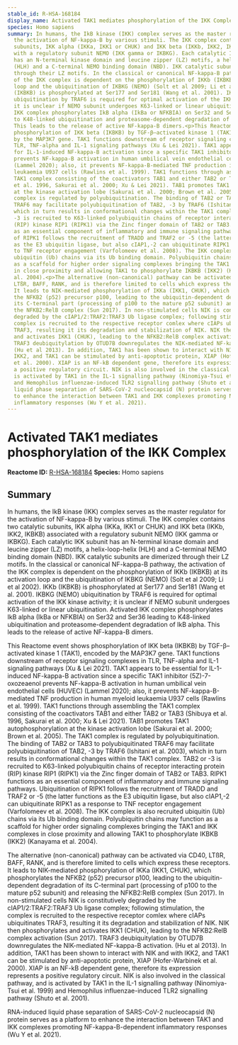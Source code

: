 ```yaml
---
stable_id: R-HSA-168184
display_name: Activated TAK1 mediates phosphorylation of the IKK Complex
species: Homo sapiens
summary: In humans, the IkB kinase (IKK) complex serves as the master regulator for
  the activation of NF-kappa-B by various stimuli. The IKK complex contains two catalytic
  subunits, IKK alpha (IKKa, IKK1 or CHUK) and IKK beta (IKKb, IKK2, IKBKB) associated
  with a regulatory subunit NEMO (IKK gamma or IKBKG). Each catalytic IKK subunit
  has an N-terminal kinase domain and leucine zipper (LZ) motifs, a helix-loop-helix
  (HLH) and a C-terminal NEMO binding domain (NBD). IKK catalytic subunits are dimerized
  through their LZ motifs. In the classical or canonical NF-kappa-B pathway, the activation
  of the IKK complex is dependent on the phosphorylation of IKKb (IKBKB) at its activation
  loop and the ubiquitination of IKBKG (NEMO) (Solt et al 2009; Li et al 2002). IKKb
  (IKBKB) is phosphorylated at Ser177 and Ser181 (Wang et al. 2001). IKBKG (NEMO)
  ubiquitination by TRAF6 is required for optimal activation of the IKK kinase activity;
  it is unclear if NEMO subunit undergoes K63-linked or linear ubiquitination. Activated
  IKK complex phosphorylates IkB alpha (IkBa or NFKBIA) on Ser32 and Ser36 leading
  to K48-linked ubiquitination and proteasome-dependent degradation of IkB alpha.
  This leads to the release of active NF-kappa-B dimers.<p>This Reactome event shows
  phosphorylation of IKK beta (IKBKB) by TGF-β–activated kinase 1 (TAK1), encoded
  by the MAP3K7 gene. TAK1 functions downstream of receptor signaling complexes in
  TLR, TNF-alpha and IL-1 signaling pathways (Xu & Lei 2021). TAK1 appears to be essential
  for IL-1-induced NF-kappa-B activation since a specific TAK1 inhibitor (5Z)-7-oxozeaenol
  prevents NF-kappa-B activation in human umbilical vein endothelial cells (HUVEC)
  (Lammel 2020); also, it prevents NF-kappa-B-mediated TNF production in human myeloid
  leukaemia U937 cells (Rawlins et al. 1999). TAK1 functions through assembling the
  TAK1 complex consisting of the coactivators TAB1 and either TAB2 or TAB3 (Shibuya
  et al. 1996, Sakurai et al. 2000; Xu & Lei 2021). TAB1 promotes TAK1 autophosphorylation
  at the kinase activation lobe (Sakurai et al. 2000; Brown et al. 2005). The TAK1
  complex is regulated by polyubiquitination. The binding of TAB2 or TAB3 to polyubiquitinated
  TRAF6 may facilitate polyubiquitination of TAB2, -3 by TRAF6 (Ishitani et al. 2003),
  which in turn results in conformational changes within the TAK1 complex. TAB2 or
  -3 is recruited to K63-linked polyubiquitin chains of receptor interacting protein
  (RIP) kinase RIP1 (RIPK1) via the Zinc finger domain of TAB2 or TAB3. RIPK1 functions
  as an essential component of inflammatory and immune signaling pathways. Ubiquitination
  of RIPK1 follows the recruitment of TRADD and TRAF2 or -5 (the latter functions
  as the E3 ubiquitin ligase, but also cIAP1,-2 can ubiquitinate RIPK1 as a response
  to TNF receptor engagement (Varfolomeev et al. 2008). The IKK complex is also recruited
  ubiquitin (Ub) chains via its Ub binding domain. Polyubiquitin chains may function
  as a scaffold for higher order signaling complexes bringing the TAK1 and IKK complexes
  in close proximity and allowing TAK1 to phosphorylate IKBKB (IKK2) (Kanayama et
  al. 2004).<p>The alternative (non-canonical) pathway can be activated via CD40,
  LTßR, BAFF, RANK, and is therefore limited to cells which express these receptors.
  It leads to NIK-mediated phosphorylation of IKKa (IKK1, CHUK), which phosphorylates
  the NFKB2 (p52) precursor p100, leading to the ubiquitin-dependent degradation of
  its C-terminal part (processing of p100 to the mature p52 subunit) and releasing
  the NFKB2:RelB complex (Sun 2017). In non-stimulated cells NIK is constitutively
  degraded by the cIAP1/2:TRAF2:TRAF3 Ub ligase complex; following stimulation, the
  complex is recruited to the respective receptor comlex where cIAPs ubiquitinates
  TRAF3, resulting it its degradation and stabilization of NIK. NIK then phosphorylates
  and activates IKK1 (CHUK), leading to the NFKB2:RelB complex activation (Sun 2017).
  TRAF3 deubiquitylation by OTUD7B downregulates the NIK-mediated NF-kappa-B activation.
  (Hu et al 2013). In addition, TAK1 has been shown to interact with NIK and with
  IKK2, and TAK1 can be stimulated by anti-apoptotic protein, XIAP (Hofer-Warbinek
  et al. 2000). XIAP is an NF-kB dependent gene, therefore its expression represents
  a positive regulatory circuit. NIK is also involved in the classical pathway, and
  is activated by TAK1 in the IL-1 signalling pathway (Ninomiya-Tsui et al. 1999)
  and Hemophilus influenzae-induced TLR2 signalling pathway (Shuto et al. 2001).<p>RNA-induced
  liquid phase separation of SARS-CoV-2 nucleocapsid (N) protein serves as a platform
  to enhance the interaction between TAK1 and IKK complexes promoting NF-kappa-B-dependent
  inflammatory responses (Wu Y et al. 2021).
---
```


# Activated TAK1 mediates phosphorylation of the IKK Complex
**Reactome ID:** [R-HSA-168184](https://reactome.org/content/detail/R-HSA-168184)
**Species:** Homo sapiens

## Summary

In humans, the IkB kinase (IKK) complex serves as the master regulator for the activation of NF-kappa-B by various stimuli. The IKK complex contains two catalytic subunits, IKK alpha (IKKa, IKK1 or CHUK) and IKK beta (IKKb, IKK2, IKBKB) associated with a regulatory subunit NEMO (IKK gamma or IKBKG). Each catalytic IKK subunit has an N-terminal kinase domain and leucine zipper (LZ) motifs, a helix-loop-helix (HLH) and a C-terminal NEMO binding domain (NBD). IKK catalytic subunits are dimerized through their LZ motifs. In the classical or canonical NF-kappa-B pathway, the activation of the IKK complex is dependent on the phosphorylation of IKKb (IKBKB) at its activation loop and the ubiquitination of IKBKG (NEMO) (Solt et al 2009; Li et al 2002). IKKb (IKBKB) is phosphorylated at Ser177 and Ser181 (Wang et al. 2001). IKBKG (NEMO) ubiquitination by TRAF6 is required for optimal activation of the IKK kinase activity; it is unclear if NEMO subunit undergoes K63-linked or linear ubiquitination. Activated IKK complex phosphorylates IkB alpha (IkBa or NFKBIA) on Ser32 and Ser36 leading to K48-linked ubiquitination and proteasome-dependent degradation of IkB alpha. This leads to the release of active NF-kappa-B dimers.<p>This Reactome event shows phosphorylation of IKK beta (IKBKB) by TGF-β–activated kinase 1 (TAK1), encoded by the MAP3K7 gene. TAK1 functions downstream of receptor signaling complexes in TLR, TNF-alpha and IL-1 signaling pathways (Xu & Lei 2021). TAK1 appears to be essential for IL-1-induced NF-kappa-B activation since a specific TAK1 inhibitor (5Z)-7-oxozeaenol prevents NF-kappa-B activation in human umbilical vein endothelial cells (HUVEC) (Lammel 2020); also, it prevents NF-kappa-B-mediated TNF production in human myeloid leukaemia U937 cells (Rawlins et al. 1999). TAK1 functions through assembling the TAK1 complex consisting of the coactivators TAB1 and either TAB2 or TAB3 (Shibuya et al. 1996, Sakurai et al. 2000; Xu & Lei 2021). TAB1 promotes TAK1 autophosphorylation at the kinase activation lobe (Sakurai et al. 2000; Brown et al. 2005). The TAK1 complex is regulated by polyubiquitination. The binding of TAB2 or TAB3 to polyubiquitinated TRAF6 may facilitate polyubiquitination of TAB2, -3 by TRAF6 (Ishitani et al. 2003), which in turn results in conformational changes within the TAK1 complex. TAB2 or -3 is recruited to K63-linked polyubiquitin chains of receptor interacting protein (RIP) kinase RIP1 (RIPK1) via the Zinc finger domain of TAB2 or TAB3. RIPK1 functions as an essential component of inflammatory and immune signaling pathways. Ubiquitination of RIPK1 follows the recruitment of TRADD and TRAF2 or -5 (the latter functions as the E3 ubiquitin ligase, but also cIAP1,-2 can ubiquitinate RIPK1 as a response to TNF receptor engagement (Varfolomeev et al. 2008). The IKK complex is also recruited ubiquitin (Ub) chains via its Ub binding domain. Polyubiquitin chains may function as a scaffold for higher order signaling complexes bringing the TAK1 and IKK complexes in close proximity and allowing TAK1 to phosphorylate IKBKB (IKK2) (Kanayama et al. 2004).<p>The alternative (non-canonical) pathway can be activated via CD40, LTßR, BAFF, RANK, and is therefore limited to cells which express these receptors. It leads to NIK-mediated phosphorylation of IKKa (IKK1, CHUK), which phosphorylates the NFKB2 (p52) precursor p100, leading to the ubiquitin-dependent degradation of its C-terminal part (processing of p100 to the mature p52 subunit) and releasing the NFKB2:RelB complex (Sun 2017). In non-stimulated cells NIK is constitutively degraded by the cIAP1/2:TRAF2:TRAF3 Ub ligase complex; following stimulation, the complex is recruited to the respective receptor comlex where cIAPs ubiquitinates TRAF3, resulting it its degradation and stabilization of NIK. NIK then phosphorylates and activates IKK1 (CHUK), leading to the NFKB2:RelB complex activation (Sun 2017). TRAF3 deubiquitylation by OTUD7B downregulates the NIK-mediated NF-kappa-B activation. (Hu et al 2013). In addition, TAK1 has been shown to interact with NIK and with IKK2, and TAK1 can be stimulated by anti-apoptotic protein, XIAP (Hofer-Warbinek et al. 2000). XIAP is an NF-kB dependent gene, therefore its expression represents a positive regulatory circuit. NIK is also involved in the classical pathway, and is activated by TAK1 in the IL-1 signalling pathway (Ninomiya-Tsui et al. 1999) and Hemophilus influenzae-induced TLR2 signalling pathway (Shuto et al. 2001).<p>RNA-induced liquid phase separation of SARS-CoV-2 nucleocapsid (N) protein serves as a platform to enhance the interaction between TAK1 and IKK complexes promoting NF-kappa-B-dependent inflammatory responses (Wu Y et al. 2021).
